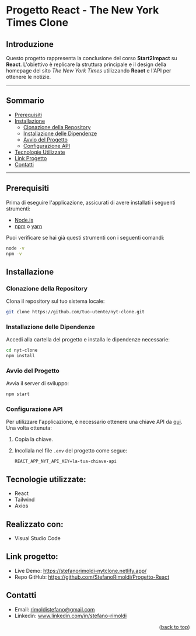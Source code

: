 # Progetto React - The New York Times Clone
<a name="readme-top"></a>

## Introduzione
Questo progetto rappresenta la conclusione del corso **Start2Impact** su **React**. L'obiettivo è replicare la struttura principale e il design della homepage del sito *The New York Times* utilizzando **React** e l'API per ottenere le notizie.

---

## Sommario

- [Prerequisiti](#prerequisiti)
- [Installazione](#installazione)
  - [Clonazione della Repository](#clonazione-della-repository)
  - [Installazione delle Dipendenze](#installazione-delle-dipendenze)
  - [Avvio del Progetto](#avvio-del-progetto)
  - [Configurazione API](#configurazione-api)
- [Tecnologie Utilizzate](#tecnologie-utilizzate)
- [Link Progetto](#link-progetto)
- [Contatti](#contatti)

---

## Prerequisiti

Prima di eseguire l'applicazione, assicurati di avere installati i seguenti strumenti:

- [Node.js](https://nodejs.org/)
- [npm](https://www.npmjs.com/) o [yarn](https://yarnpkg.com/)

Puoi verificare se hai già questi strumenti con i seguenti comandi:

```bash
node -v
npm -v
```

## Installazione

### Clonazione della Repository

Clona il repository sul tuo sistema locale:

```bash
git clone https://github.com/tuo-utente/nyt-clone.git
```

### Installazione delle Dipendenze

Accedi alla cartella del progetto e installa le dipendenze necessarie:

```bash
cd nyt-clone
npm install
```

### Avvio del Progetto

Avvia il server di sviluppo:

```bash
npm start
```

### Configurazione API

Per utilizzare l'applicazione, è necessario ottenere una chiave API da [qui](https://developer.nytimes.com/get-started). Una volta ottenuta:

1. Copia la chiave.
2. Incollala nel file `.env` del progetto come segue:

   ```env
   REACT_APP_NYT_API_KEY=la-tua-chiave-api
   ```

## Tecnologie utilizzate:
- React
- Tailwind
- Axios

## Realizzato con:
- Visual Studio Code

## Link progetto:
- Live Demo: https://stefanorimoldi-nytclone.netlify.app/
- Repo GitHub: https://github.com/StefanoRimoldi/Progetto-React


## Contatti
- Email: rimoldistefano@gmail.com
- Linkedin: www.linkedin.com/in/stefano-rimoldi

<p align="right">(<a href="#readme-top">back to top</a>)</p>
